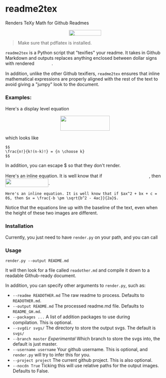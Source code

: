 # readme2tex
Renders TeXy Math for Github Readmes

<p align="center"><img src="https://rawgit.com/leegao/readme2tex/svgs/svgs/a72a8666c79e3e8072edd5f772ce0104.svg" valign=0px width=102.2858pt height=18.07476pt/></p>

> Make sure that pdflatex is installed.

`readme2tex` is a Python script that "texifies" your readme. It takes in Github Markdown and outputs
replaces anything enclosed between dollar signs with rendered <img src="https://rawgit.com/leegao/readme2tex/svgs/svgs/c068b57af6b6fa949824f73dcb828783.svg" valign=-4.289619999999996px width=50.9794pt height=17.86942pt/>.

In addition, unlike the other Github texifiers, `readme2tex` ensures that inline mathematical expressions
are properly aligned with the rest of the text to avoid giving a "jumpy" look to the document.

### Examples:

Here's a display level equation
<p align="center"><img src="https://rawgit.com/leegao/readme2tex/svgs/svgs/32737e0a8d5a4cf32ba3ab1b74902ab7.svg" valign=0px width=155.0204pt height=47.6424pt/></p>

which looks like

    $$
    \frac{n!}{k!(n-k)!} = {n \choose k}
    $$

In addition, you can escape \$ so that they don't render.

Here's an inline equation. It is well know that if <img src="https://rawgit.com/leegao/readme2tex/svgs/svgs/15b9e78f3a7cb11ea59b95c9553fb928.svg" valign=-1.6543199999999914px width=144.2566pt height=17.83992pt/>, then <img src="https://rawgit.com/leegao/readme2tex/svgs/svgs/2b1f70f6a49aea806b0a5f021e843447.svg" valign=-6.871000000000006px width=136.1918pt height=26.9954pt/>.

    Here's an inline equation. It is well know that if $ax^2 + bx + c = 0$, then $x = \frac{-b \pm \sqrt{b^2 - 4ac}}{2a}$.

Notice that the equations line up with the baseline of the text, even when the height of these two images are different.

### Installation

Currently, you just need to have `render.py` on your path, and you can call

### Usage

    render.py --output README.md

It will then look for a file called `readother.md` and compile it down to a readable Github-ready
document.

In addition, you can specify other arguments to `render.py`, such as:

* `--readme READOTHER.md` The raw readme to process. Defaults to `READOTHER.md`.
* `--output README.md` The processed readme.md file. Defaults to `README_GH.md`.
* `--packages ...` A list of addition packages to use during <img src="https://rawgit.com/leegao/readme2tex/svgs/svgs/c068b57af6b6fa949824f73dcb828783.svg" valign=-4.289619999999996px width=50.9794pt height=17.86942pt/> compilation. This is optional.
* `--svgdir svgs/` The directory to store the output svgs. The default is `svgs/`
* `--branch master` *Experimental* Which branch to store the svgs into, the default is just master.
* `--username username` Your github username. This is optional, and `render.py` will try to infer this for you.
* `--project project` The current github project. This is also optional.
* `--nocdn True` Ticking this will use relative paths for the output images. Defaults to False.